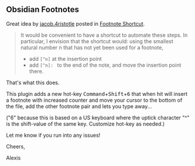 ## Obsidian Footnotes

Great idea by [jacob.4ristotle](https://forum.obsidian.md/u/jacob.4ristotle/summary) posted in [Footnote Shortcut](https://forum.obsidian.md/t/footnote-shortcut/8872).

> It would be convenient to have a shortcut to automate these steps. In particular, I envision that the shortcut would:
> using the smallest natural number n that has not yet been used for a footnote, 
> * add `[^n]` at the insertion point 
> * add `[^n]: ` to the end of the note, and move the insertion point there.

That's what this does. 

This plugin adds a new hot-key <kbd>Command</kbd>+<kbd>Shift</kbd>+<kbd>6</kbd> that when hit will insert a footnote with increased counter and move your cursor to the bottom of the file, add the other footnote pair and lets you type away...

("6" because this is based on a US keyboard where the uptick character "^" is the shift-value of the same key. Customize hot-key as needed.)

Let me know if you run into any issues!

Cheers, 

Alexis

